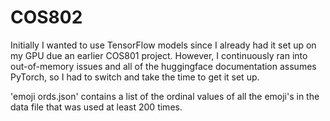 # COS802
Initially I wanted to use TensorFlow models since I already had it set up
on my GPU due an earlier COS801 project. However, I continuously ran into
out-of-memory issues and all of the huggingface documentation assumes
PyTorch, so I had to switch and take the time to get it set up. 

'emoji ords.json' contains a list of the ordinal values of all the emoji's
in the data file that was used at least 200 times.
